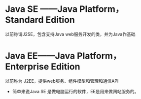 # Java SE ——Java Platform，Standard Edition

以前称谓J2SE，包含支持Java web服务开发的类，并为Java作基础

#  Java EE——Java Platform，Enterprise Edition

以前称为 J2EE，提供web服务、组件模型和管理和通信API

- 简单来说Java SE 是做电脑运行的软件，EE是用来做网站服务的。